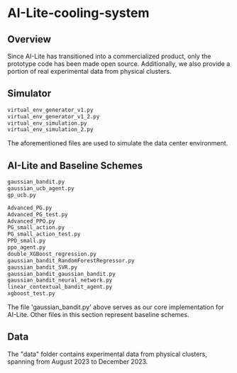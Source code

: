 # AI-Lite-cooling-system  

## Overview
Since AI-Lite has transitioned into a commercialized product, only the prototype code has been made open source. Additionally, we also provide a portion of real experimental data from physical clusters.

## Simulator
```python
virtual_env_generator_v1.py
virtual_env_generator_v1_2.py
virtual_env_simulation.py
virtual_env_simulation_2.py
```
The aforementioned files are used to simulate the data center environment.

## AI-Lite and Baseline Schemes
```python
gaussian_bandit.py
gaussian_ucb_agent.py
gp_ucb.py

Advanced_PG.py
Advanced_PG_test.py
Advanced_PPO.py
PG_small_action.py
PG_small_action_test.py
PPO_small.py
ppo_agent.py
double_XGBoost_regression.py
gaussian_bandit_RandomForestRegressor.py
gaussian_bandit_SVR.py
gaussian_bandit_gaussian_bandit.py
gaussian_bandit_neural_network.py
linear_contextual_bandit_agent.py
xgboost_test.py
```
The file 'gaussian_bandit.py' above serves as our core implementation for AI-Lite. Other files in this section represent baseline schemes.

## Data
The "data" folder contains experimental data from physical clusters, spanning from August 2023 to December 2023.





